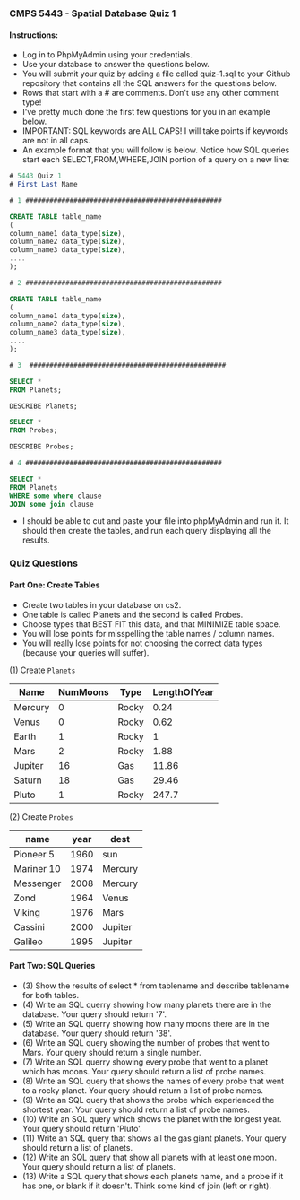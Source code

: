 ### CMPS 5443 - Spatial Database Quiz 1

#### Instructions:

- Log in to PhpMyAdmin using your credentials.
- Use your database to answer the questions below.
- You will submit your quiz by adding a file called quiz-1.sql to your Github repository that contains all the SQL answers for the questions below.
- Rows that start with a # are comments. Don't use any other comment type!
- I've pretty much done the first few questions for you in an example below.
- IMPORTANT: SQL keywords are ALL CAPS! I will take points if keywords are not in all caps.
- An example format that you will follow is below. Notice how SQL queries start each SELECT,FROM,WHERE,JOIN portion of a query on a new line:

```sql
# 5443 Quiz 1
# First Last Name

# 1 #################################################

CREATE TABLE table_name
(
column_name1 data_type(size),
column_name2 data_type(size),
column_name3 data_type(size),
....
);

# 2 #################################################

CREATE TABLE table_name
(
column_name1 data_type(size),
column_name2 data_type(size),
column_name3 data_type(size),
....
);

# 3  #################################################

SELECT * 
FROM Planets;

DESCRIBE Planets;

SELECT * 
FROM Probes;

DESCRIBE Probes;

# 4 #################################################

SELECT *
FROM Planets
WHERE some where clause
JOIN some join clause

```
- I should be able to cut and paste your file into phpMyAdmin and run it. It should then create the tables, and run each query displaying all the results.

### Quiz Questions

#### Part One: Create Tables

- Create two tables in your database on cs2.
- One table is called Planets and the second is called Probes.
- Choose types that BEST FIT this data, and that MINIMIZE table space.
- You will lose points for misspelling the table names / column names.
- You will really lose points for not choosing the correct data types (because your queries will suffer).

(1) Create `Planets`

| Name	    | NumMoons	| Type	 | LengthOfYear |
|-----------|-----------|--------|--------------|
| Mercury   |	0       | Rocky  | 0.24         |
| Venus	    | 0	        | Rocky  | 0.62         |
| Earth	    | 1	        | Rocky  | 1            |
| Mars      | 2         | Rocky  | 1.88         |
| Jupiter	| 16        | Gas	 | 11.86        |
| Saturn	| 18        | Gas	 | 29.46        |
| Pluto	    | 1	        | Rocky	 | 247.7        |

(2) Create `Probes`


| name       | year | dest    |
|------------|------|---------|
| Pioneer 5  | 1960 | sun     |
| Mariner 10 | 1974 | Mercury |
| Messenger  | 2008 | Mercury |
| Zond       | 1964 | Venus   |
| Viking     | 1976 | Mars    |
| Cassini    | 2000 | Jupiter |
| Galileo    | 1995 | Jupiter |


#### Part Two: SQL Queries

- (3) Show the results of select * from tablename and describe tablename for both tables.
- (4) Write an SQL querry showing how many planets there are in the database. Your query should return '7'.
- (5) Write an SQL querry showing how many moons there are in the database. Your query should return '38'.
- (6) Write an SQL query showing the number of probes that went to Mars. Your query should return a single number.
- (7) Write an SQL querry showing every probe that went to a planet which has moons. Your query should return a list of probe names.
- (8) Write an SQL query that shows the names of every probe that went to a rocky planet. Your query should return a list of probe names.
- (9) Write an SQL query that shows the probe which experienced the shortest year. Your query should return a list of probe names.
- (10) Write an SQL query which shows the planet with the longest year. Your query should return 'Pluto'.
- (11) Write an SQL query that shows all the gas giant planets. Your query should return a list of planets.
- (12) Write an SQL query that show all planets with at least one moon. Your query should return a list of planets.
- (13) Write a SQL query that shows each planets name, and a probe if it has one, or blank if it doesn't. Think some kind of join (left or right).
